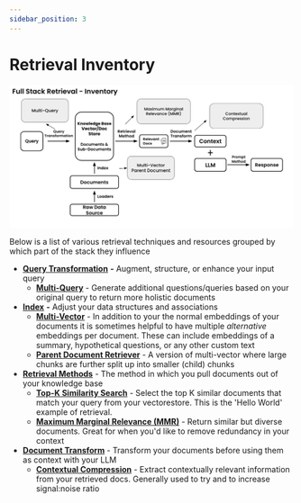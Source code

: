 ```yaml
---
sidebar_position: 3
---
```


# Retrieval Inventory

![FSR Inventory](img/fsrinventory_filledout.png)

Below is a list of various retrieval techniques and resources grouped by which part of the stack they influence

* [**Query Transformation**](../query-transformation/) **-** Augment, structure, or enhance your input query
  * [**Multi-Query**](../query-transformation/multi-query.md) - Generate additional questions/queries based on your original query to return more holistic documents
* [**Index**](../index/) **-** Adjust your data structures and associations
  * [**Multi-Vector**](../index/multi-vector.md) - In addition to your the normal embeddings of your documents it is sometimes helpful to have multiple _alternative_ embeddings per document. These can include embeddings of a summary, hypothetical questions, or any other custom text
  * [**Parent Document Retriever**](../index/parent-document-retriever.md) - A version of multi-vector where large chunks are further split up into smaller (child) chunks
* [**Retrieval Methods**](../retrieval-methods/) - The method in which you pull documents out of your knowledge base
  * [**Top-K Similarity Search**](../retrieval-methods/top-k-similarity-search.md) - Select the top K similar documents that match your query from your vectorestore. This is the 'Hello World' example of retrieval.
  * [**Maximum Marginal Relevance (MMR)**](../retrieval-methods/maximum-marginal-relevance-mmr.md) - Return similar but diverse documents. Great for when you'd like to remove redundancy in your context
* [**Document Transform**](../document-transforms/) - Transform your documents before using them as context with your LLM
  * [**Contextual Compression**](../document-transforms/contextual-compression.md) - Extract contextually relevant information from your retrieved docs. Generally used to try and to increase signal:noise ratio